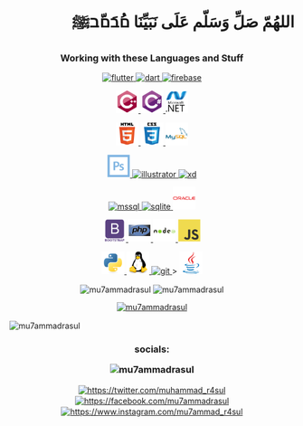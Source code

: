  <h1 align="right"> اللهُمّ صَلِّ وَسَلّم عَلَى نَبَيِّنَا םُבَםّבﷺ</h1>
 
 

<h3 align="center">Working with these Languages and Stuff</h3>
<p align="center"> 
 <a href="https://flutter.dev" target="_blank"> <img src="https://www.vectorlogo.zone/logos/flutterio/flutterio-icon.svg" alt="flutter" width="40" height="40"/>
 <a href="https://dart.dev" target="_blank"> <img src="https://www.vectorlogo.zone/logos/dartlang/dartlang-icon.svg" alt="dart" width="40" height="40"/>
 <a href="https://firebase.google.com/" target="_blank"> <img src="https://www.vectorlogo.zone/logos/firebase/firebase-icon.svg" alt="firebase" width="40" height="40"/> </a>
 </p>
  <!----------------flutter, dart and firebase----------------->
  <p align="center">
 <a href="https://www.w3schools.com/cpp/" target="_blank"> <img src="https://raw.githubusercontent.com/devicons/devicon/master/icons/cplusplus/cplusplus-original.svg"  alt="cplusplus" width="40" height="40"/> </a>  
 <a href="https://www.w3schools.com/cs/" target="_blank"> <img src="https://raw.githubusercontent.com/devicons/devicon/master/icons/csharp/csharp-original.svg" alt="csharp" width="40" height="40"/> </a>
 <a href="https://dotnet.microsoft.com/" target="_blank"> <img src="https://raw.githubusercontent.com/devicons/devicon/master/icons/dot-net/dot-net-original-wordmark.svg" alt="dotnet" width="40" height="40"/> </a>
 </p>
  <!-----------------c#, cpp and .net framework------------------>
  <p align="center">
  <a href="https://www.w3.org/html/" target="_blank"> <img src="https://raw.githubusercontent.com/devicons/devicon/master/icons/html5/html5-original-wordmark.svg" alt="html5" width="40" height="40"/> </a>
   <a href="https://www.w3schools.com/css/" target="_blank"> <img src="https://raw.githubusercontent.com/devicons/devicon/master/icons/css3/css3-original-wordmark.svg" alt="css3" width="40" height="40"/> </a>
    <a href="https://www.mysql.com/" target="_blank"> <img src="https://raw.githubusercontent.com/devicons/devicon/master/icons/mysql/mysql-original-wordmark.svg" alt="mysql" width="40" height="40"/> </a>
   
  </p>
  <!----------------html, css and mysql--------------------->
   <p align="center">
    <a href="https://www.photoshop.com/en" target="_blank"> <img src="https://raw.githubusercontent.com/devicons/devicon/master/icons/photoshop/photoshop-line.svg" alt="photoshop" width="40" height="40"/> </a>
   <a href="https://www.adobe.com/in/products/illustrator.html" target="_blank"> <img src="https://www.vectorlogo.zone/logos/adobe_illustrator/adobe_illustrator-icon.svg" alt="illustrator" width="40" height="40"/> </a>
   <a href="https://www.adobe.com/products/xd.html" target="_blank"> <img src="https://cdn.worldvectorlogo.com/logos/adobe-xd.svg" alt="xd" width="40" height="40"/> </a>
  </p>
  <!-----------------photoshop, illustrator and XD--------------------->
  <p align="center">
   <a href="https://www.microsoft.com/en-us/sql-server" target="_blank"> <img src="https://www.svgrepo.com/show/303229/microsoft-sql-server-logo.svg" alt="mssql" width="40" height="40"/> </a>
    <a href="https://www.sqlite.org/" target="_blank"> <img src="https://www.vectorlogo.zone/logos/sqlite/sqlite-icon.svg" alt="sqlite" width="40" height="40"/> </a> 
    <a href="https://www.oracle.com/" target="_blank"> <img src="https://raw.githubusercontent.com/devicons/devicon/master/icons/oracle/oracle-original.svg" alt="oracle" width="40" height="40"/> </a>
  </p>
  <!-----------------sqlite, sql server and oracle--------------------->
  <p align="center">
   <a href="https://getbootstrap.com" target="_blank"> 
 <img src="https://raw.githubusercontent.com/devicons/devicon/master/icons/bootstrap/bootstrap-plain-wordmark.svg" alt="bootstrap" width="40" height="40"/> </a>
   <a href="https://www.php.net" target="_blank"> <img src="https://raw.githubusercontent.com/devicons/devicon/master/icons/php/php-original.svg" alt="php" width="40" height="40"/> </a>
   <a href="https://nodejs.org" target="_blank"> <img src="https://raw.githubusercontent.com/devicons/devicon/master/icons/nodejs/nodejs-original-wordmark.svg" alt="nodejs" width="40" height="40"/> </a>
   <a href="https://developer.mozilla.org/en-US/docs/Web/JavaScript" target="_blank"> <img src="https://raw.githubusercontent.com/devicons/devicon/master/icons/javascript/javascript-original.svg" alt="javascript" width="40" height="40"/> </a>
  </p>
  <!-----------------nodejs, javaScript, bootstrap and php--------------------->
  <p align="center">
    <a href="https://www.python.org" target="_blank"> <img src="https://raw.githubusercontent.com/devicons/devicon/master/icons/python/python-original.svg" alt="python" width="40" height="40"/> </a>
   <a href="https://www.linux.org/" target="_blank"> <img src="https://raw.githubusercontent.com/devicons/devicon/master/icons/linux/linux-original.svg" alt="linux" width="40" height="40"/> </a>
   <a href="https://git-scm.com/" target="_blank"> <img src="https://www.vectorlogo.zone/logos/git-scm/git-scm-icon.svg" alt="git" width="40" height="40"/> </a>  > <a href="https://www.java.com" target="_blank"> <img src="https://raw.githubusercontent.com/devicons/devicon/master/icons/java/java-original.svg" alt="java" width="40" height="40"/> </a>   
  </p>
  <!------------------------------------------------------------------->
    
 

<p align="center"> 
<img align="center" height="150" src="https://github-readme-streak-stats.herokuapp.com/?user=mu7ammadrasul&theme=highcontrast" alt="mu7ammadrasul"/>
<img align="center" height="150" src="https://github-readme-stats.vercel.app/api/top-langs?username=mu7ammadrasul&show_icons=true&locale=en&layout=compact&theme=merko" alt="mu7ammadrasul" />
</p>
  
  
<p align="center"> <a href="https://github.com/ryo-ma/github-profile-trophy"><img src="https://github-profile-trophy.vercel.app/?username=mu7ammadrasul&theme=gruvbox&row=1&margin-w=15" alt="mu7ammadrasul" /></a> </p>

<p><img align="center" src="https://activity-graph.herokuapp.com/graph?username=mu7ammadrasul&theme=react-dark" alt="mu7ammadrasul"/></p>

<h3 align="left"><p align="center">socials: <p align="center"> <img src="https://komarev.com/ghpvc/?username=mu7ammadrasul&label=Profile%20views&color=0e75b6&style=flat" alt="mu7ammadrasul" /> </p></p></h3> 

<p align="center">
<a href="https://twitter.com/muhammad_r4sul" target="blank"><img align="center" src="https://raw.githubusercontent.com/rahuldkjain/github-profile-readme-generator/master/src/images/icons/Social/twitter.svg" alt="https://twitter.com/muhammad_r4sul" height="30" width="40" /></a>
<a href="https://facebook.com/mu7ammadrasul" target="blank"><img align="center" src="https://raw.githubusercontent.com/rahuldkjain/github-profile-readme-generator/master/src/images/icons/Social/facebook.svg" alt="https://facebook.com/mu7ammadrasul" height="30" width="40" /></a>
<a href="https://www.instagram.com/mu7ammad_r4sul" target="blank"><img align="center" src="https://raw.githubusercontent.com/rahuldkjain/github-profile-readme-generator/master/src/images/icons/Social/instagram.svg" alt="https://www.instagram.com/mu7ammad_r4sul" height="30" width="40" /></a>
</p>
